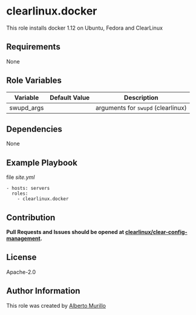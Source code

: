 # clearlinux.docker
This role installs docker 1.12 on Ubuntu, Fedora and ClearLinux

## Requirements
None

## Role Variables

Variable  | Default Value | Description
--------  | ------------- | -----------
swupd_args |  | arguments for `swupd` (clearlinux)

## Dependencies
None

## Example Playbook
file *site.yml*
```
- hosts: servers
  roles:
    - clearlinux.docker
```

## Contribution
**Pull Requests and Issues should be opened at [clearlinux/clear-config-management](https://github.com/clearlinux/clear-config-management).**

## License
Apache-2.0

## Author Information
This role was created by [Alberto Murillo](alberto.murillo.silva@intel.com)
